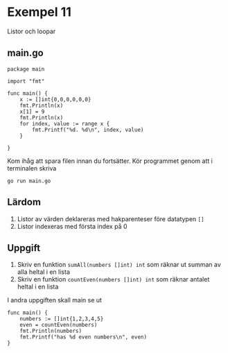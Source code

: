 # Exempel 11

Listor och loopar

## main.go

    package main

	import "fmt"

	func main() {
		x := []int{0,0,0,0,0,0}
		fmt.Println(x)
		x[1] = 9
		fmt.Println(x)
		for index, value := range x {
			fmt.Printf("%d. %d\n", index, value)
		}

	}

Kom ihåg att spara filen innan du fortsätter. Kör programmet genom att i terminalen skriva

	go run main.go

## Lärdom

1. Listor av värden deklareras med hakparenteser före datatypen `[]`
1. Listor indexeras med första index på 0

## Uppgift

1. Skriv en funktion `sumAll(numbers []int) int` som räknar ut summan av alla heltal i en lista
1. Skriv en funktion `countEven(numbers []int) int` som räknar antalet heltal i en lista

I andra uppgiften skall main se ut

    func main() {
		numbers := []int{1,2,3,4,5}
		even = countEven(numbers)
	    fmt.Println(numbers)
		fmt.Printf("has %d even numbers\n", even)
	}
